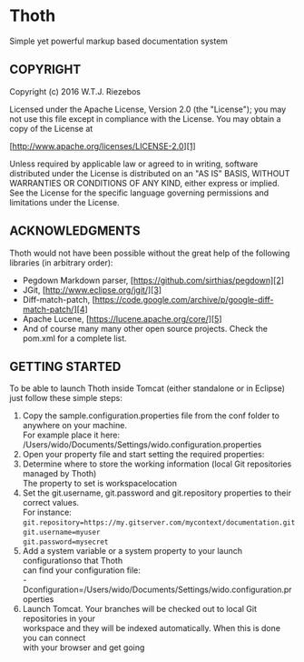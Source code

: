 # Thoth
Simple yet powerful markup based documentation system

COPYRIGHT
---- 
Copyright (c) 2016 W.T.J. Riezebos

Licensed under the Apache License, Version 2.0 (the "License");
you may not use this file except in compliance with the License.
You may obtain a copy of the License at

[http://www.apache.org/licenses/LICENSE-2.0][1]

Unless required by applicable law or agreed to in writing, software
distributed under the License is distributed on an "AS IS" BASIS,
WITHOUT WARRANTIES OR CONDITIONS OF ANY KIND, either express or implied.
See the License for the specific language governing permissions and
limitations under the License.

ACKNOWLEDGMENTS
---- 

Thoth would not have been possible without the great help of the following libraries (in arbitrary order):

- Pegdown Markdown parser, [https://github.com/sirthias/pegdown][2]
- JGit, [http://www.eclipse.org/jgit/][3]
- Diff-match-patch, [https://code.google.com/archive/p/google-diff-match-patch/][4]
- Apache Lucene, [https://lucene.apache.org/core/][5]
- And of course many many other open source projects. Check the pom.xml for a complete list. 

GETTING STARTED
---- 

To be able to launch Thoth inside Tomcat (either standalone or in Eclipse) just follow these simple steps:

1. Copy the sample.configuration.properties file from the conf folder to anywhere on your machine.  
	For example place it here: /Users/wido/Documents/Settings/wido.configuration.properties
2. Open your property file and start setting the required properties:
3. Determine where to store the working information (local Git repositories managed by Thoth)  
	The property to set is workspacelocation
4. Set the git.username, git.password and git.repository properties to their correct values.  
	For instance:   
	`git.repository=https://my.gitserver.com/mycontext/documentation.git`  
	`git.username=myuser`  
	`git.password=mysecret`
5. Add a system variable or a system property to your launch configurationso that Thoth  
	can find your configuration file:  
	-Dconfiguration=/Users/wido/Documents/Settings/wido.configuration.properties
6. Launch Tomcat. Your branches will be checked out to local Git repositories in your  
	workspace and they will be indexed automatically. When this is done you can connect  
	with your browser and get going

[1]:	http://www.apache.org/licenses/LICENSE-2.0
[2]:	https://github.com/sirthias/pegdown
[3]:	http://www.eclipse.org/jgit/
[4]:	https://code.google.com/archive/p/google-diff-match-patch/
[5]:	https://lucene.apache.org/core/
